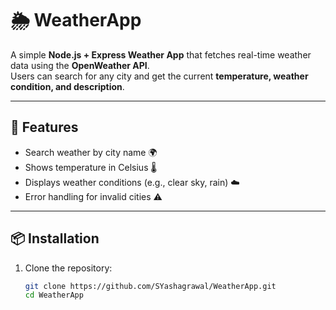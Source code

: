 # 🌦️ WeatherApp

A simple **Node.js + Express Weather App** that fetches real-time weather data using the **OpenWeather API**.  
Users can search for any city and get the current **temperature, weather condition, and description**.

---

## 🚀 Features
- Search weather by city name 🌍
- Shows temperature in Celsius 🌡️
- Displays weather conditions (e.g., clear sky, rain) ☁️
- Error handling for invalid cities ⚠️

---

## 📦 Installation

1. Clone the repository:
   ```bash
   git clone https://github.com/SYashagrawal/WeatherApp.git
   cd WeatherApp
